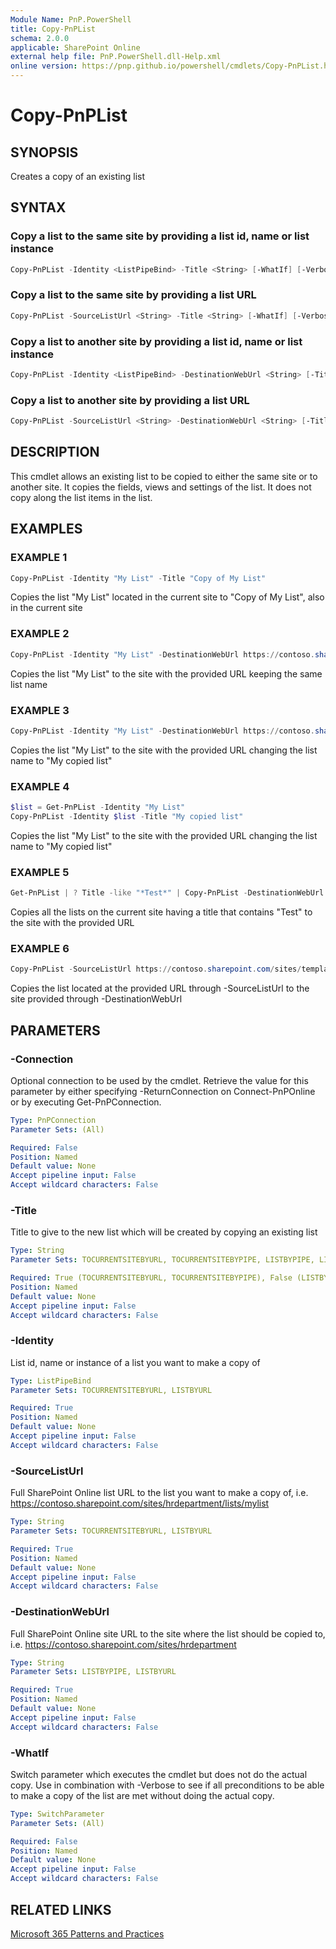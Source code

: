 ```yaml
---
Module Name: PnP.PowerShell
title: Copy-PnPList
schema: 2.0.0
applicable: SharePoint Online
external help file: PnP.PowerShell.dll-Help.xml
online version: https://pnp.github.io/powershell/cmdlets/Copy-PnPList.html
---
```

 
# Copy-PnPList

## SYNOPSIS
Creates a copy of an existing list

## SYNTAX

### Copy a list to the same site by providing a list id, name or list instance

```powershell
Copy-PnPList -Identity <ListPipeBind> -Title <String> [-WhatIf] [-Verbose] [-Connection <PnPConnection>]
```

### Copy a list to the same site by providing a list URL

```powershell
Copy-PnPList -SourceListUrl <String> -Title <String> [-WhatIf] [-Verbose] [-Connection <PnPConnection>]
```

### Copy a list to another site by providing a list id, name or list instance

```powershell
Copy-PnPList -Identity <ListPipeBind> -DestinationWebUrl <String> [-Title <String>] [-WhatIf] [-Verbose] [-Connection <PnPConnection>]
```

### Copy a list to another site by providing a list URL

```powershell
Copy-PnPList -SourceListUrl <String> -DestinationWebUrl <String> [-Title <String>] [-WhatIf] [-Verbose] [-Connection <PnPConnection>]
```

## DESCRIPTION

This cmdlet allows an existing list to be copied to either the same site or to another site. It copies the fields, views and settings of the list. It does not copy along the list items in the list.

## EXAMPLES

### EXAMPLE 1
```powershell
Copy-PnPList -Identity "My List" -Title "Copy of My List"
```

Copies the list "My List" located in the current site to "Copy of My List", also in the current site

### EXAMPLE 2
```powershell
Copy-PnPList -Identity "My List" -DestinationWebUrl https://contoso.sharepoint.com/sites/hrdepartment
```

Copies the list "My List" to the site with the provided URL keeping the same list name

### EXAMPLE 3
```powershell
Copy-PnPList -Identity "My List" -DestinationWebUrl https://contoso.sharepoint.com/sites/hrdepartment -Title "My copied list"
```

Copies the list "My List" to the site with the provided URL changing the list name to "My copied list"

### EXAMPLE 4
```powershell
$list = Get-PnPList -Identity "My List"
Copy-PnPList -Identity $list -Title "My copied list"
```

Copies the list "My List" to the site with the provided URL changing the list name to "My copied list"

### EXAMPLE 5
```powershell
Get-PnPList | ? Title -like "*Test*" | Copy-PnPList -DestinationWebUrl https://contoso.sharepoint.com/sites/hrdepartment
```

Copies all the lists on the current site having a title that contains "Test" to the site with the provided URL

### EXAMPLE 6
```powershell
Copy-PnPList -SourceListUrl https://contoso.sharepoint.com/sites/templates/lists/mylist -Verbose -DestinationWebUrl https://contoso.sharepoint.com/sites/hrdepartment\
```

Copies the list located at the provided URL through -SourceListUrl to the site provided through -DestinationWebUrl

## PARAMETERS

### -Connection
Optional connection to be used by the cmdlet. Retrieve the value for this parameter by either specifying -ReturnConnection on Connect-PnPOnline or by executing Get-PnPConnection.

```yaml
Type: PnPConnection
Parameter Sets: (All)

Required: False
Position: Named
Default value: None
Accept pipeline input: False
Accept wildcard characters: False
```

### -Title
Title to give to the new list which will be created by copying an existing list

```yaml
Type: String
Parameter Sets: TOCURRENTSITEBYURL, TOCURRENTSITEBYPIPE, LISTBYPIPE, LISTBYURL

Required: True (TOCURRENTSITEBYURL, TOCURRENTSITEBYPIPE), False (LISTBYPIPE, LISTBYURL)
Position: Named
Default value: None
Accept pipeline input: False
Accept wildcard characters: False
```

### -Identity
List id, name or instance of a list you want to make a copy of

```yaml
Type: ListPipeBind
Parameter Sets: TOCURRENTSITEBYURL, LISTBYURL

Required: True
Position: Named
Default value: None
Accept pipeline input: False
Accept wildcard characters: False
```

### -SourceListUrl
Full SharePoint Online list URL to the list you want to make a copy of, i.e. https://contoso.sharepoint.com/sites/hrdepartment/lists/mylist

```yaml
Type: String
Parameter Sets: TOCURRENTSITEBYURL, LISTBYURL

Required: True
Position: Named
Default value: None
Accept pipeline input: False
Accept wildcard characters: False
```

### -DestinationWebUrl
Full SharePoint Online site URL to the site where the list should be copied to, i.e. https://contoso.sharepoint.com/sites/hrdepartment

```yaml
Type: String
Parameter Sets: LISTBYPIPE, LISTBYURL

Required: True
Position: Named
Default value: None
Accept pipeline input: False
Accept wildcard characters: False
```

### -WhatIf
Switch parameter which executes the cmdlet but does not do the actual copy. Use in combination with -Verbose to see if all preconditions to be able to make a copy of the list are met without doing the actual copy.

```yaml
Type: SwitchParameter
Parameter Sets: (All)

Required: False
Position: Named
Default value: None
Accept pipeline input: False
Accept wildcard characters: False
```

## RELATED LINKS

[Microsoft 365 Patterns and Practices](https://aka.ms/m365pnp)
